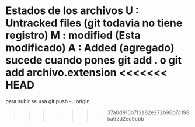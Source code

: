 Estados de los archivos
U : Untracked files (git todavia no tiene registro)
M : modified (Esta modificado)
A : Added (agregado) sucede cuando pones git add . o git add archivo.extension
<<<<<<< HEAD
=======
para subir se usa git push -u origin
>>>>>>> 37a0d916b7f2a82e272b96b7c1985a62d2ed9cbb
